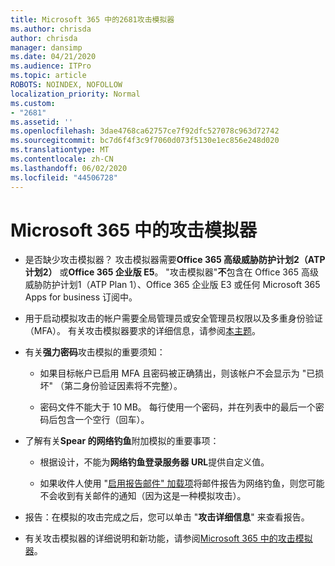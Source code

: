 ```yaml
---
title: Microsoft 365 中的2681攻击模拟器
ms.author: chrisda
author: chrisda
manager: dansimp
ms.date: 04/21/2020
ms.audience: ITPro
ms.topic: article
ROBOTS: NOINDEX, NOFOLLOW
localization_priority: Normal
ms.custom:
- "2681"
ms.assetid: ''
ms.openlocfilehash: 3dae4768ca62757ce7f92dfc527078c963d72742
ms.sourcegitcommit: bc7d6f4f3c9f7060d073f5130e1ec856e248d020
ms.translationtype: MT
ms.contentlocale: zh-CN
ms.lasthandoff: 06/02/2020
ms.locfileid: "44506728"
---
```

# <a name="attack-simulator-in-microsoft-365"></a>Microsoft 365 中的攻击模拟器

- 是否缺少攻击模拟器？ 攻击模拟器需要**Office 365 高级威胁防护计划2（ATP 计划2）** 或**Office 365 企业版 E5**。 "攻击模拟器"**不**包含在 Office 365 高级威胁防护计划1（ATP Plan 1）、Office 365 企业版 E3 或任何 Microsoft 365 Apps for business 订阅中。

- 用于启动模拟攻击的帐户需要全局管理员或安全管理员权限以及多重身份验证（MFA）。 有关攻击模拟器要求的详细信息，请参阅[本主题](https://docs.microsoft.com/microsoft-365/security/office-365-security/attack-simulator)。

- 有关**强力密码**攻击模拟的重要须知：

  - 如果目标帐户已启用 MFA 且密码被正确猜出，则该帐户不会显示为 "已损坏" （第二身份验证因素将不完整）。

  - 密码文件不能大于 10 MB。 每行使用一个密码，并在列表中的最后一个密码后包含一个空行（回车）。

- 了解有关**Spear 的网络钓鱼**附加模拟的重要事项：

  - 根据设计，不能为**网络钓鱼登录服务器 URL**提供自定义值。

  - 如果收件人使用 "[启用报告邮件" 加载项](https://docs.microsoft.com/microsoft-365/security/office-365-security/enable-the-report-message-add-in)将邮件报告为网络钓鱼，则您可能不会收到有关邮件的通知（因为这是一种模拟攻击）。

- 报告：在模拟的攻击完成之后，您可以单击 "**攻击详细信息**" 来查看报告。

- 有关攻击模拟器的详细说明和新功能，请参阅[Microsoft 365 中的攻击模拟器](https://docs.microsoft.com/microsoft-365/security/office-365-security/attack-simulator)。

